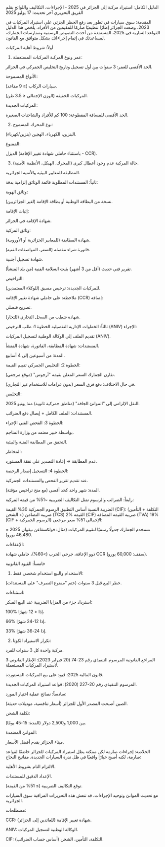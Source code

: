 
الدليل الكامل: استيراد مركبة إلى الجزائر في 2025 - الإجراءات، التكاليف واللوائح
بقلم الفريق التحريري
آخر تحديث: 17 يوليو 2025

المقدمة: سوق سيارات في تطور
بعد رفع الحظر الجزئي على استيراد المركبات في 2023، وضعت الجزائر إطارًا تنظيميًا صارمًا للمقيمين من الأفراد. يلخص هذا الدليل القواعد السارية في 2025، المستمدة من أحدث النصوص الرسمية وممارسات الجمارك، لمساعدتك في إتمام إجراءاتك بشكل متوافق مع القانون.

أولاً: شروط أهلية المركبات
1. عمر ونوع المركبة
المركبات المستعملة:

الحد الأقصى للعمر: 3 سنوات بين أول تسجيل وتاريخ التخليص الجمركي في الجزائر.

الأنواع المسموحة:

سيارات الركاب (≤ 9 مقاعد).

المركبات الخفيفة (الوزن الإجمالي ≤ 3.5 طن).

المركبات الجديدة:

الحد الأقصى للمسافة المقطوعة: 100 كم للأفراد والشاحنات الصغيرة.

2. نوع المحرك
المسموح:

البنزين، الكهرباء، الهجين (بنزين/كهرباء).

الممنوع:

الديزل (باستثناء حاملي شهادة تغيير الإقامة - CCR).

3. حالة المركبة
عدم وجود أعطال كبرى (المحرك، الهيكل، الأنظمة الأمنية).

المطابقة للمعايير البيئية والأمنية الجزائرية.

ثانياً: المستندات المطلوبة
قائمة الوثائق إلزامية بدقة:

وثائق الهوية:

نسخة من البطاقة الوطنية أو بطاقة الإقامة (لغير الجزائريين).

إثبات الإقامة:

شهادة الإقامة في الجزائر.

وثائق المركبة:

شهادة المطابقة (للمعايير الجزائرية أو الأوروبية).

فاتورة شراء مفصلة (السعر، المواصفات الفنية).

شهادة تسجيل أجنبية.

تقرير فني حديث (أقل من 3 أشهر) يثبت السلامة الفنية (من بلد المنشأ).

التراخيص:

للمركبات الجديدة: ترخيص مسبق (للوكلاء المعتمدين).

ملاحظة: على حاملي شهادة تغيير الإقامة (CCR) إضافة:

تصريح قنصلي.

شهادة شطب من السجل التجاري (للتجار).

ثالثاً: الخطوات الإدارية التفصيلية
الخطوة 1: طلب الترخيص (ANIV)
الإجراء:

تقديم الملف إلى الوكالة الوطنية لتسجيل المركبات (ANIV).

المستندات: شهادة المطابقة، الفاتورة، شهادة المنشأ.

المدة: من أسبوعين إلى 4 أسابيع.

الخطوة 2: التخليص الجمركي
تقييم القيمة:

تقارن الجمارك السعر المعلن بقيمة "أرجوس" (موقع مرجعي).

في حال الاختلاف: دفع فرق السعر (بدون غرامات للاستخدام غير التجاري).

التخليص:

النقل الإلزامي إلى "الموانئ الجافة" (مناطق جمركية ثانوية) منذ يونيو 2025.

المستندات: الملف الكامل + إيصال دفع الضرائب.

الخطوة 3: الفحص الفني
الإجراء:

بواسطة خبير معتمد من وزارة المناجم.

التحقق من المطابقة الفنية والبيئية.

المخاطر:

عدم المطابقة → إعادة التصدير على نفقة المستورد.

الخطوة 4: التسجيل
إصدار الرخصة:

عند تقديم تقرير الفحص والمستندات الجمركية.

المدة: شهر واحد كحد أقصى (مع منح تراخيص مؤقتة).

رابعاً: الضرائب والرسوم
تمثل التكاليف الضريبية ~51% من قيمة المركبة:

الضريبة	النسبة	أساس التطبيق
الرسوم الجمركية	30%	القيمة (CIF): (التكلفة + التأمين + الشحن)
ضريبة التضامن (TCS)	2%	القيمة (CIF)
ضريبة القيمة المضافة (TVA)	19%	(CIF + الرسوم الجمركية)
الإجمالي	51%	
سعر مرجعي:

تستخدم الجمارك جدولًا رسميًا لتقييم المركبات (مثال: فولكسفاغن تيقوان 2025 = 46,480 يورو).

الإعفاءات:

ذوو الإعاقة، جرحى الحرب (>60%)، حاملي شهادة CCR (سقف: 60,000 يورو).

خامساً: القيود القانونية
1. الاستخدام والبيع
استخدام شخصي فقط:

حظر البيع قبل 3 سنوات (ختم "ممنوع التصرف" على المستندات).

استثناءات:

استرداد جزء من المزايا الضريبية عند البيع المبكر:

100% إذا < 12 شهرًا،

66% إذا 12-24 شهرًا،

33% إذا 24-36 شهرًا.

2. تكرار الاستيراد
الكوتا:

مركبة واحدة كل 3 سنوات للفرد.

3 المراجع القانونية
المرسوم التنفيذي رقم 23-74 (20 فبراير 2023): الإطار القانوني لاستيراد المركبات المستعملة.

قانون المالية 2025: قيود على بيع المركبات المستوردة.

المرسوم التنفيذي رقم 20-227 (2020): قواعد استيراد المركبات الجديدة.

سادساً: نصائح عملية
اختيار المورد:

الصين أصبحت المصدر الأول للجزائر (أسعار تنافسية، موديلات حديثة).

تكلفة الشحن:

بين 1,000 و2,500 دولار (المدة: 15-45 يومًا).

الموانئ المعتمدة:

ميناء الجزائر يقدم أفضل الأسعار.

الخلاصة: إجراءات صارمة لكن ممكنة
يظل استيراد المركبات للجزائر خاضعًا لقواعد صارمة، لكنه أصبح خيارًا واقعيًا في ظل ندرة السيارات الجديدة. مفاتيح النجاح:

الالتزام التام بشروط الأهلية.

الإعداد الدقيق للمستندات.

توقع التكاليف الضريبية (≥ 51% من القيمة).

مع تحديث الموانئ وتوحيد الإجراءات، قد تنعش هذه التحريرات المراقبة سوق السيارات الجزائرية.

مصطلحات:

CCR: شهادة تغيير الإقامة (للعائدين إلى الجزائر).

ANIV: الوكالة الوطنية لتسجيل المركبات.

CIF: التكلفة، التأمين، الشحن (أساس حساب الضرائب).


